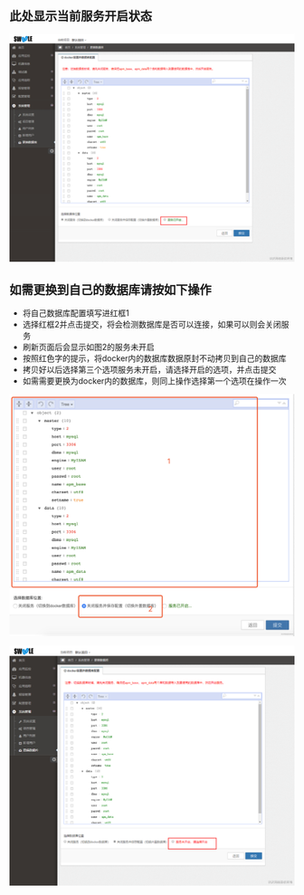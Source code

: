 ## 此处显示当前服务开启状态

![image.png](images/watermark,type_d3F5LW1pY3JvaGVp,size_14,text_6K-G5rKD572R57uc54mI5p2D5omA5pyJ,color_FFFFFF,shadow_50,t_80,g_se,x_10,y_10-20190806135622593.png)

## 如需更换到自己的数据库请按如下操作

- 将自己数据库配置填写进红框1
- 选择红框2并点击提交，将会检测数据库是否可以连接，如果可以则会关闭服务
- 刷新页面后会显示如图2的服务未开启
- 按照红色字的提示，将docker内的数据库数据原封不动拷贝到自己的数据库
- 拷贝好以后选择第三个选项服务未开启，请选择开启的选项，并点击提交
- 如需需要更换为docker内的数据库，则同上操作选择第一个选项在操作一次

![image.png](images/watermark,type_d3F5LW1pY3JvaGVp,size_10,text_6K-G5rKD572R57uc54mI5p2D5omA5pyJ,color_FFFFFF,shadow_50,t_80,g_se,x_10,y_10-20190806135623057.png)

![image.png](images/watermark,type_d3F5LW1pY3JvaGVp,size_14,text_6K-G5rKD572R57uc54mI5p2D5omA5pyJ,color_FFFFFF,shadow_50,t_80,g_se,x_10,y_10-20190806135622682.png)